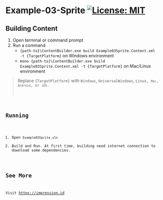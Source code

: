 # Example-03-Sprite [![License: MIT](https://img.shields.io/badge/License-MIT-yellow.svg)](https://opensource.org/licenses/MIT)

## Building Content
1. Open terminal or command prompt
2. Run a command
   *  <code>{path-to}\ContentBuilder.exe build Example03Sprite.Content.xml -t {TargetPlatform}</code> on Windows environment
   *  <code>mono {path-to}\ContentBuilder.exe build Example03Sprite.Content.xml -t {TargetPlatform}</code> on Mac/Linux environment

>  Replace <code>{TargetPlatform}</code> with <code>Windows</code>, <code>UniversalWindows</code>, <code>Linux, <code>Mac</code>, <code>Android</code>, or <code>iOS</code>.

## Running
1. Open <code>Example03Sprite.sln</code>
3. Build and Run. At first time, building need internet connection to download some dependencies.

## See More
Visit https://impression.id